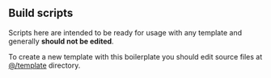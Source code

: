 ## Build scripts

Scripts here are intended to be ready for usage
with any template and generally **should not be edited**.

To create a new template with this boilerplate you should
edit source files at
[@/template](https://github.com/ecomclub/storefront-boilerplate/tree/master/template)
directory.
